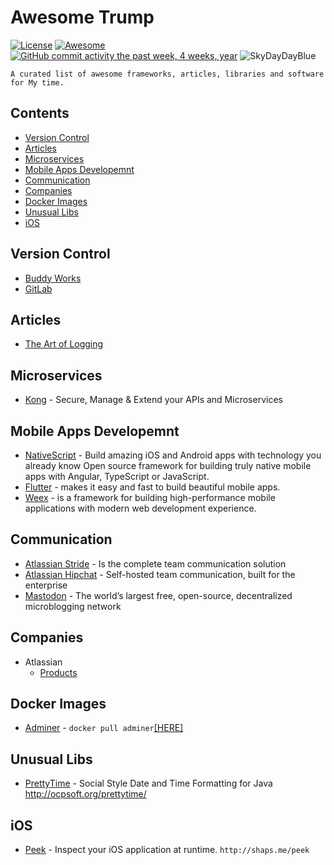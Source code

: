 Awesome Trump
========================
[![License](https://img.shields.io/github/license/mashape/apistatus.svg)](https://mit-license.org/)
[![Awesome](https://cdn.rawgit.com/sindresorhus/awesome/d7305f38d29fed78fa85652e3a63e154dd8e8829/media/badge.svg)](https://github.com/SkyDayDayBlue/awesome-sddb)
[![GitHub commit activity the past week, 4 weeks, year](https://img.shields.io/github/commit-activity/y/eslint/eslint.svg)](https://github.com/SkyDayDayBlue/awesome-trump/commits/master)
![SkyDayDayBlue](https://stores.org/wp-content/uploads/2017/07/blue_skies.jpg)


```
A curated list of awesome frameworks, articles, libraries and software for My time.
```

## Contents
- [Version Control](#version-control)
- [Articles](#articles)
- [Microservices](#microservices)
- [Mobile Apps Developemnt](#mobile-apps-developemnt)
- [Communication](#communication)
- [Companies](#companies)
- [Docker Images](#docker-images)
- [Unusual Libs](#unusual-libs)
- [iOS](#ios)

## Version Control
- [Buddy Works](https://buddy.works/)
- [GitLab](https://about.gitlab.com/)

## Articles
- [The Art of Logging](https://www.codeproject.com/Articles/42354/The-Art-of-Logging)

## Microservices
- [Kong](https://getkong.org/) - Secure, Manage & Extend your APIs and Microservices

## Mobile Apps Developemnt
- [NativeScript](https://www.nativescript.org/) - Build amazing iOS and Android apps with technology you already know Open source framework for building truly native mobile apps with Angular, TypeScript or JavaScript.
- [Flutter](https://flutter.io/) - makes it easy and fast to build beautiful mobile apps.
- [Weex](https://weex.apache.org) - is a framework for building high-performance mobile applications with modern web development experience.

## Communication
- [Atlassian Stride](https://www.stride.com/) - Is the complete team communication solution
- [Atlassian Hipchat](https://www.atlassian.com/software/hipchat) - Self-hosted team communication, built for the enterprise
- [Mastodon](https://joinmastodon.org/) - The world’s largest free, open-source, decentralized microblogging network

## Companies
- Atlassian
  - [Products](https://www.atlassian.com/software)

## Docker Images
- [Adminer](https://www.adminer.org/en/) - `docker pull adminer`[[HERE]](https://hub.docker.com/_/adminer/)

## Unusual Libs
- [PrettyTime](https://github.com/ocpsoft/prettytime) - Social Style Date and Time Formatting for Java http://ocpsoft.org/prettytime/

iOS
---------------

- [Peek](<https://github.com/shaps80/Peek>) - Inspect your iOS application at runtime. `http://shaps.me/peek`